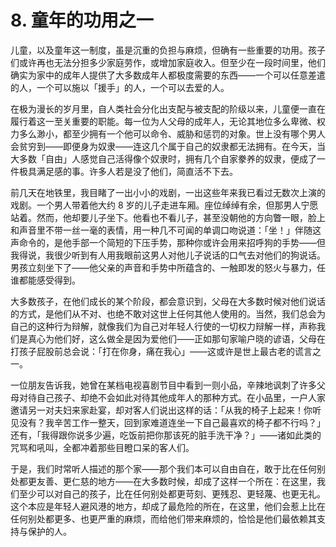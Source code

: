 # 8. 童年的功用之一

儿童，以及童年这一制度，虽是沉重的负担与麻烦，但确有一些重要的功用。孩子们或许再也无法分担多少家庭劳作，或增加家庭收入。但至少在一段时间里，他们确实为家中的成年人提供了大多数成年人都极度需要的东西——一个可以任意差遣的人，一个可以施以「援手」的人，一个可以去爱的人。

在极为漫长的岁月里，自人类社会分化出支配与被支配的阶级以来，儿童便一直在履行着这一至关重要的职能。每一位为人父母的成年人，无论其地位多么卑微、权力多么渺小，都至少拥有一个他可以命令、威胁和惩罚的对象。世上没有哪个男人会贫穷到——即便身为奴隶——连这几个属于自己的奴隶都无法拥有。在今天，当大多数「自由」人感觉自己活得像个奴隶时，拥有几个自家豢养的奴隶，便成了一件极具满足感的事。许多人若是没了他们，简直活不下去。

前几天在地铁里，我目睹了一出小小的戏剧，一出这些年来我已看过无数次上演的戏剧。一个男人带着他大约 8 岁的儿子走进车厢。座位绰绰有余，但那男人宁愿站着。然而，他却要儿子坐下。他看也不看儿子，甚至没朝他的方向瞥一眼，脸上和声音里不带一丝一毫的表情，用一种几不可闻的单调口吻说道：「坐！」伴随这声命令的，是他手部一个简短的下压手势，那种你或许会用来招呼狗的手势——但我得说，我很少听到有人用我眼前这男人对他儿子说话的口气去对他们的狗说话。男孩立刻坐下了——他父亲的声音和手势中所蕴含的、一触即发的怒火与暴力，任谁都能感受得到。

大多数孩子，在他们成长的某个阶段，都会意识到，父母在大多数时候对他们说话的方式，是他们从不对、也绝不敢对这世上任何其他人使用的。当然，我们总会为自己的这种行为辩解，就像我们为自己对年轻人行使的一切权力辩解一样，声称我们是真心为他们好，这么做全是因为爱他们——正如那句家喻户晓的谚语，父母在打孩子屁股前总会说：「打在你身，痛在我心」——这或许是世上最古老的谎言之一。

一位朋友告诉我，她曾在某档电视喜剧节目中看到一则小品，辛辣地讽刺了许多父母对待自己孩子、却绝不会如此对待其他成年人的那种方式。在小品里，一户人家邀请另一对夫妇来家赴宴，却对客人们说出这样的话：「从我的椅子上起来！你听见没有？我辛苦工作一整天，回到家难道连坐一下自己最喜欢的椅子都不行吗？」还有，「我得跟你说多少遍，吃饭前把你那该死的脏手洗干净？」——诸如此类的咒骂和吼叫，全都冲着那些目瞪口呆的客人们。

于是，我们时常听人描述的那个家——那个我们本可以自由自在，敢于比在任何别处都更友善、更仁慈的地方——在大多数时候，却成了这样一个所在：在这里，我们至少可以对自己的孩子，比在任何别处都更苛刻、更残忍、更轻蔑、也更无礼。这个本应是年轻人避风港的地方，却成了最危险的所在，在这里，他们会惹上比在任何别处都更多、也更严重的麻烦，而给他们带来麻烦的，恰恰是他们最依赖其支持与保护的人。